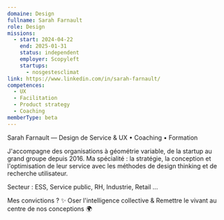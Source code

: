```yaml
---
domaine: Design
fullname: Sarah Farnault
role: Design
missions:
  - start: 2024-04-22
    end: 2025-01-31
    status: independent
    employer: Scopyleft
    startups:
      - nosgestesclimat
link: https://www.linkedin.com/in/sarah-farnault/
competences:
  - UX
  - Facilitation
  - Product strategy
  - Coaching
memberType: beta
---
```

Sarah Farnault — Design de Service & UX • Coaching • Formation 

J'accompagne des organisations à géométrie variable, de la startup au grand groupe depuis 2016.
Ma spécialité : la stratégie, la conception et l'optimisation de leur service avec les méthodes de design thinking et de recherche utilisateur.

Secteur : 
ESS, Service public, RH, Industrie, Retail ...

Mes convictions ? 
✨ Oser l'intelligence collective & Remettre le vivant au centre de nos conceptions 🌍

